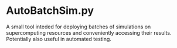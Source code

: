 # AutoBatchSim.py
A small tool inteded for deploying batches of simulations on supercomputing resources and conveniently accessing their results. Potentially also useful in automated testing.
